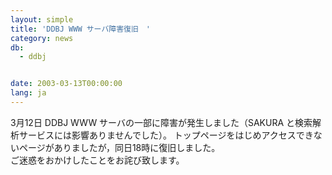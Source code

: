 ```yaml
---
layout: simple
title: 'DDBJ WWW サーバ障害復旧　'
category: news
db:
  - ddbj


date: 2003-03-13T00:00:00
lang: ja
---
```


3月12日 DDBJ WWW サーバの一部に障害が発生しました（SAKURA と検索解析サービスには影響ありませんでした）。 トップページをはじめアクセスできないページがありましたが，同日18時に復旧しました。<br>ご迷惑をおかけしたことをお詫び致します。
